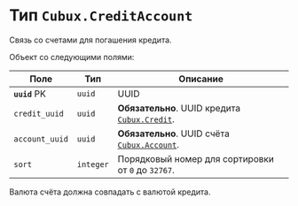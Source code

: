 Тип `Cubux.CreditAccount`
=========================

Связь со счетами для погашения кредита.

Объект со следующими полями:

Поле | Тип | Описание
---- | --- | --------
**`uuid`** PK   | `uuid`    | UUID
`credit_uuid`   | `uuid`    | **Обязательно**. UUID кредита [`Cubux.Credit`][Cubux.Credit].
`account_uuid`  | `uuid`    | **Обязательно**. UUID счёта [`Cubux.Account`][Cubux.Account].
`sort`          | `integer` | Порядковый номер для сортировки от `0` до `32767`.

Валюта счёта должна совпадать с валютой кредита.


[Cubux.Account]: ./account.md
[Cubux.Credit]: ./credit.md
